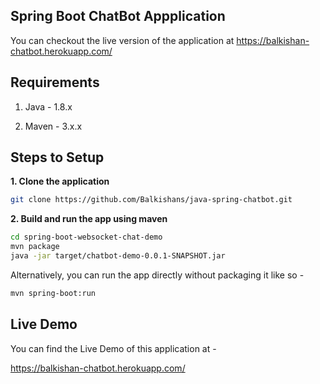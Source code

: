 ## Spring Boot ChatBot Appplication

You can checkout the live version of the application at https://balkishan-chatbot.herokuapp.com/

## Requirements

1. Java - 1.8.x

2. Maven - 3.x.x

## Steps to Setup

**1. Clone the application**

```bash
git clone https://github.com/Balkishans/java-spring-chatbot.git
```

**2. Build and run the app using maven**

```bash
cd spring-boot-websocket-chat-demo
mvn package
java -jar target/chatbot-demo-0.0.1-SNAPSHOT.jar
```

Alternatively, you can run the app directly without packaging it like so -

```bash
mvn spring-boot:run
```

## Live Demo

You can find the Live Demo of this application at -

https://balkishan-chatbot.herokuapp.com/
